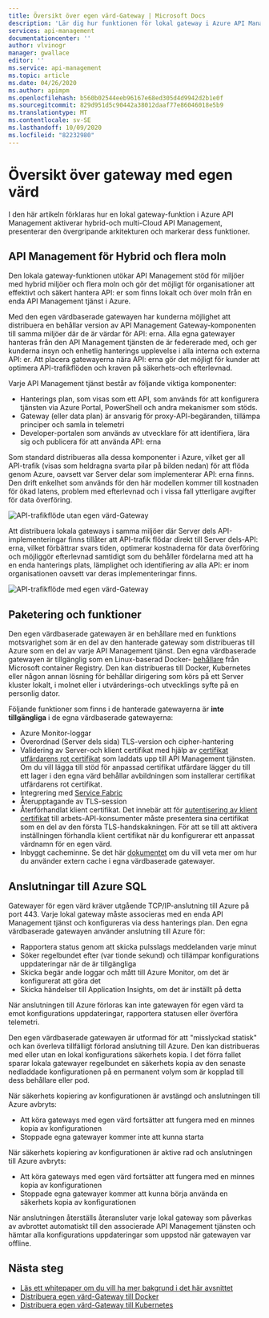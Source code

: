 ```yaml
---
title: Översikt över egen värd-Gateway | Microsoft Docs
description: 'Lär dig hur funktionen för lokal gateway i Azure API Management hjälper organisationer att hantera API: er i hybrid miljöer och moln miljöer.'
services: api-management
documentationcenter: ''
author: vlvinogr
manager: gwallace
editor: ''
ms.service: api-management
ms.topic: article
ms.date: 04/26/2020
ms.author: apimpm
ms.openlocfilehash: b560b02544eeb96167e68ed305d4d9942d2b1e0f
ms.sourcegitcommit: 829d951d5c90442a38012daaf77e86046018e5b9
ms.translationtype: MT
ms.contentlocale: sv-SE
ms.lasthandoff: 10/09/2020
ms.locfileid: "82232980"
---
```

# <a name="self-hosted-gateway-overview"></a>Översikt över gateway med egen värd

I den här artikeln förklaras hur en lokal gateway-funktion i Azure API Management aktiverar hybrid-och multi-Cloud API Management, presenterar den övergripande arkitekturen och markerar dess funktioner.

## <a name="hybrid-and-multi-cloud-api-management"></a>API Management för Hybrid och flera moln

Den lokala gateway-funktionen utökar API Management stöd för miljöer med hybrid miljöer och flera moln och gör det möjligt för organisationer att effektivt och säkert hantera API: er som finns lokalt och över moln från en enda API Management tjänst i Azure.

Med den egen värdbaserade gatewayen har kunderna möjlighet att distribuera en behållar version av API Management Gateway-komponenten till samma miljöer där de är värdar för API: erna. Alla egna gatewayer hanteras från den API Management tjänsten de är federerade med, och ger kunderna insyn och enhetlig hanterings upplevelse i alla interna och externa API: er. Att placera gatewayerna nära API: erna gör det möjligt för kunder att optimera API-trafikflöden och kraven på säkerhets-och efterlevnad.

Varje API Management tjänst består av följande viktiga komponenter:

-   Hanterings plan, som visas som ett API, som används för att konfigurera tjänsten via Azure Portal, PowerShell och andra mekanismer som stöds.
-   Gateway (eller data plan) är ansvarig för proxy-API-begäranden, tillämpa principer och samla in telemetri
-   Developer-portalen som används av utvecklare för att identifiera, lära sig och publicera för att använda API: erna

Som standard distribueras alla dessa komponenter i Azure, vilket ger all API-trafik (visas som heldragna svarta pilar på bilden nedan) för att flöda genom Azure, oavsett var Server delar som implementerar API: erna finns. Den drift enkelhet som används för den här modellen kommer till kostnaden för ökad latens, problem med efterlevnad och i vissa fall ytterligare avgifter för data överföring.

![API-trafikflöde utan egen värd-Gateway](media/self-hosted-gateway-overview/without-gateways.png)

Att distribuera lokala gateways i samma miljöer där Server dels API-implementeringar finns tillåter att API-trafik flödar direkt till Server dels-API: erna, vilket förbättrar svars tiden, optimerar kostnaderna för data överföring och möjliggör efterlevnad samtidigt som du behåller fördelarna med att ha en enda hanterings plats, lämplighet och identifiering av alla API: er inom organisationen oavsett var deras implementeringar finns.

![API-trafikflöde med egen värd-Gateway](media/self-hosted-gateway-overview/with-gateways.png)

## <a name="packaging-and-features"></a>Paketering och funktioner

Den egen värdbaserade gatewayen är en behållare med en funktions motsvarighet som är en del av den hanterade gateway som distribueras till Azure som en del av varje API Management tjänst. Den egna värdbaserade gatewayen är tillgänglig som en Linux-baserad Docker- [behållare](https://aka.ms/apim/sputnik/dhub) från Microsoft container Registry. Den kan distribueras till Docker, Kubernetes eller någon annan lösning för behållar dirigering som körs på ett Server kluster lokalt, i molnet eller i utvärderings-och utvecklings syfte på en personlig dator.

Följande funktioner som finns i de hanterade gatewayerna är **inte tillgängliga** i de egna värdbaserade gatewayerna:

- Azure Monitor-loggar
- Överordnad (Server dels sida) TLS-version och cipher-hantering
- Validering av Server-och klient certifikat med hjälp av [certifikat utfärdarens rot certifikat](api-management-howto-ca-certificates.md) som laddats upp till API Management tjänsten. Om du vill lägga till stöd för anpassad certifikat utfärdare lägger du till ett lager i den egna värd behållar avbildningen som installerar certifikat utfärdarens rot certifikat.
- Integrering med [Service Fabric](../service-fabric/service-fabric-api-management-overview.md)
- Återupptagande av TLS-session
- Återförhandlat klient certifikat. Det innebär att för [autentisering av klient certifikat](api-management-howto-mutual-certificates-for-clients.md) till arbets-API-konsumenter måste presentera sina certifikat som en del av den första TLS-handskakningen. För att se till att aktivera inställningen förhandla klient certifikat när du konfigurerar ett anpassat värdnamn för en egen värd.
- Inbyggt cacheminne. Se det här [dokumentet](api-management-howto-cache-external.md) om du vill veta mer om hur du använder extern cache i egna värdbaserade gatewayer.

## <a name="connectivity-to-azure"></a>Anslutningar till Azure SQL

Gatewayer för egen värd kräver utgående TCP/IP-anslutning till Azure på port 443. Varje lokal gateway måste associeras med en enda API Management tjänst och konfigureras via dess hanterings plan. Den egna värdbaserade gatewayen använder anslutning till Azure för:

-   Rapportera status genom att skicka pulsslags meddelanden varje minut
-   Söker regelbundet efter (var tionde sekund) och tillämpar konfigurations uppdateringar när de är tillgängliga
-   Skicka begär ande loggar och mått till Azure Monitor, om det är konfigurerat att göra det
-   Skicka händelser till Application Insights, om det är inställt på detta

När anslutningen till Azure förloras kan inte gatewayen för egen värd ta emot konfigurations uppdateringar, rapportera statusen eller överföra telemetri.

Den egen värdbaserade gatewayen är utformad för att "misslyckad statisk" och kan överleva tillfälligt förlorad anslutning till Azure. Den kan distribueras med eller utan en lokal konfigurations säkerhets kopia. I det förra fallet sparar lokala gatewayer regelbundet en säkerhets kopia av den senaste nedladdade konfigurationen på en permanent volym som är kopplad till dess behållare eller pod.

När säkerhets kopiering av konfigurationen är avstängd och anslutningen till Azure avbryts:

-   Att köra gateways med egen värd fortsätter att fungera med en minnes kopia av konfigurationen
-   Stoppade egna gatewayer kommer inte att kunna starta

När säkerhets kopiering av konfigurationen är aktive rad och anslutningen till Azure avbryts:

-   Att köra gateways med egen värd fortsätter att fungera med en minnes kopia av konfigurationen
-   Stoppade egna gatewayer kommer att kunna börja använda en säkerhets kopia av konfigurationen

När anslutningen återställs återansluter varje lokal gateway som påverkas av avbrottet automatiskt till den associerade API Management tjänsten och hämtar alla konfigurations uppdateringar som uppstod när gatewayen var offline.

## <a name="next-steps"></a>Nästa steg

-   [Läs ett whitepaper om du vill ha mer bakgrund i det här avsnittet](https://aka.ms/hybrid-and-multi-cloud-api-management)
-   [Distribuera egen värd-Gateway till Docker](how-to-deploy-self-hosted-gateway-docker.md)
-   [Distribuera egen värd-Gateway till Kubernetes](how-to-deploy-self-hosted-gateway-kubernetes.md)
